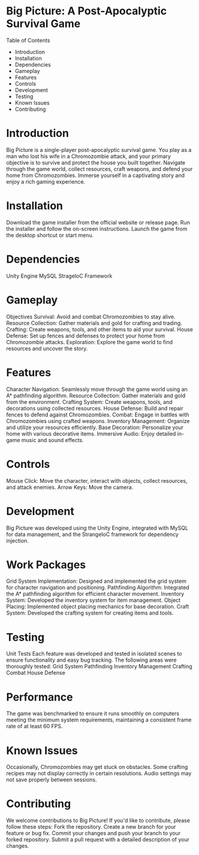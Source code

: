 # Big Picture: A Post-Apocalyptic Survival Game
Table of Contents
- Introduction
- Installation
- Dependencies
- Gameplay
- Features
- Controls
- Development
- Testing
- Known Issues
- Contributing

# Introduction
Big Picture is a single-player post-apocalyptic survival game. You play as a man who lost his wife in a Chromozombie attack, and your primary objective is to survive and protect the house you built together. Navigate through the game world, collect resources, craft weapons, and defend your home from Chromozombies. Immerse yourself in a captivating story and enjoy a rich gaming experience.

# Installation
Download the game installer from the official website or release page.
Run the installer and follow the on-screen instructions.
Launch the game from the desktop shortcut or start menu.

# Dependencies
Unity Engine
MySQL
StrageIoC Framework

# Gameplay
Objectives
Survival: Avoid and combat Chromozombies to stay alive.
Resource Collection: Gather materials and gold for crafting and trading.
Crafting: Create weapons, tools, and other items to aid your survival.
House Defense: Set up fences and defenses to protect your home from Chromozombie attacks.
Exploration: Explore the game world to find resources and uncover the story.

# Features
Character Navigation: Seamlessly move through the game world using an A* pathfinding algorithm.
Resource Collection: Gather materials and gold from the environment.
Crafting System: Create weapons, tools, and decorations using collected resources.
House Defense: Build and repair fences to defend against Chromozombies.
Combat: Engage in battles with Chromozombies using crafted weapons.
Inventory Management: Organize and utilize your resources efficiently.
Base Decoration: Personalize your home with various decorative items.
Immersive Audio: Enjoy detailed in-game music and sound effects.

# Controls
Mouse Click: Move the character, interact with objects, collect resources, and attack enemies.
Arrow Keys: Move the camera.

# Development
Big Picture was developed using the Unity Engine, integrated with MySQL for data management, and the StrangeIoC framework for dependency injection.

# Work Packages
Grid System Implementation: Designed and implemented the grid system for character navigation and positioning.
Pathfinding Algorithm: Integrated the A* pathfinding algorithm for efficient character movement.
Inventory System: Developed the inventory system for item management.
Object Placing: Implemented object placing mechanics for base decoration.
Craft System: Developed the crafting system for creating items and tools.

# Testing
Unit Tests
Each feature was developed and tested in isolated scenes to ensure functionality and easy bug tracking. The following areas were thoroughly tested:
Grid System
Pathfinding
Inventory Management
Crafting
Combat
House Defense

# Performance
The game was benchmarked to ensure it runs smoothly on computers meeting the minimum system requirements, maintaining a consistent frame rate of at least 60 FPS.

# Known Issues
Occasionally, Chromozombies may get stuck on obstacles.
Some crafting recipes may not display correctly in certain resolutions.
Audio settings may not save properly between sessions.

# Contributing
We welcome contributions to Big Picture! If you'd like to contribute, please follow these steps:
Fork the repository.
Create a new branch for your feature or bug fix.
Commit your changes and push your branch to your forked repository.
Submit a pull request with a detailed description of your changes.


